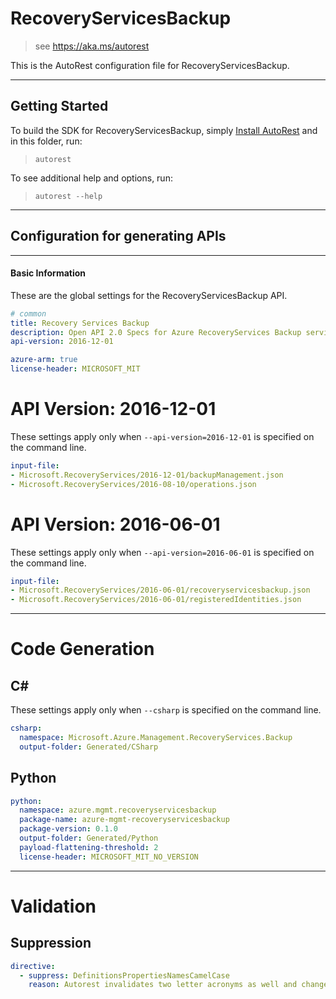 # RecoveryServicesBackup
    
> see https://aka.ms/autorest

This is the AutoRest configuration file for RecoveryServicesBackup.



---
## Getting Started 
To build the SDK for RecoveryServicesBackup, simply [Install AutoRest](https://aka.ms/autorest/install) and in this folder, run:

> `autorest`

To see additional help and options, run:

> `autorest --help`
---

## Configuration for generating APIs


---
#### Basic Information 
These are the global settings for the RecoveryServicesBackup API.

``` yaml
# common 
title: Recovery Services Backup
description: Open API 2.0 Specs for Azure RecoveryServices Backup service
api-version: 2016-12-01

azure-arm: true
license-header: MICROSOFT_MIT
```


# API Version: 2016-12-01

These settings apply only when `--api-version=2016-12-01` is specified on the command line.

``` yaml $(api-version) == '2016-12-01'
input-file:
- Microsoft.RecoveryServices/2016-12-01/backupManagement.json
- Microsoft.RecoveryServices/2016-08-10/operations.json

```
 
# API Version: 2016-06-01

These settings apply only when `--api-version=2016-06-01` is specified on the command line.

``` yaml $(api-version) == '2016-06-01'
input-file:
- Microsoft.RecoveryServices/2016-06-01/recoveryservicesbackup.json
- Microsoft.RecoveryServices/2016-06-01/registeredIdentities.json

```


---
# Code Generation

## C#

These settings apply only when `--csharp` is specified on the command line.

``` yaml $(csharp)
csharp:
  namespace: Microsoft.Azure.Management.RecoveryServices.Backup
  output-folder: Generated/CSharp
```

## Python

```yaml
python:
  namespace: azure.mgmt.recoveryservicesbackup
  package-name: azure-mgmt-recoveryservicesbackup
  package-version: 0.1.0
  output-folder: Generated/Python
  payload-flattening-threshold: 2
  license-header: MICROSOFT_MIT_NO_VERSION
```


---
# Validation

## Suppression

``` yaml
directive:
  - suppress: DefinitionsPropertiesNamesCamelCase
    reason: Autorest invalidates two letter acronyms as well and changes in data contracts require service wide changes and require more time
```